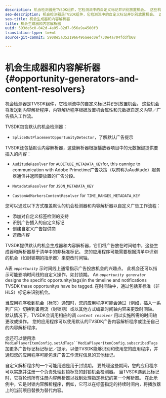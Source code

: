 ```yaml
---
description: 机会检测器是TVSDK组件，它检测流中的自定义标记并识别放置机会。 这些机会将发送到内容解析程序，内容解析程序根据放置机会属性和元数据自定义内容／广告插入工作流。
seo-description: 机会检测器是TVSDK组件，它检测流中的自定义标记并识别放置机会。 这些机会将发送到内容解析程序，内容解析程序根据放置机会属性和元数据自定义内容／广告插入工作流。
seo-title: 机会生成器和内容解析器
title: 机会生成器和内容解析器
uuid: 593de6c0-042d-4a05-82d7-056a9a4500f3
translation-type: tm+mt
source-git-commit: 5908e5a3521966496aeec0ef730e4a704fddfb68

---
```



# 机会生成器和内容解析器 {#opportunity-generators-and-content-resolvers}

机会检测器是TVSDK组件，它检测流中的自定义标记并识别放置机会。 这些机会将发送到内容解析程序，内容解析程序根据放置机会属性和元数据自定义内容／广告插入工作流。

TVSDK包含默认的机会检测器：

* `SpliceOutPlacementOpportunityDetector`，了解默认广告提示

TVSDK还包括默认内容解析器，这些解析器根据播放器项目中的元数据键提供要插入的内容：

* `AuditudeResolver` for `AUDITUDE_METADATA_KEY`for, this cannige to communication with Adobe Primetime广告决策（以前称为Auditude）服务器通信并返回要放置的广告分段。

* `MetadataResolver` for `JSON_METADATA_KEY`

* `CustomAdMarkersContentResolver` for `TIME_RANGES_METADATA_KEY`

您可以通过以下方式覆盖默认的机会检测器和内容解析器以自定义广告工作流程：

* 添加对自定义标签检测的支持
* 识别广告插入的自定义标记
* 创建自定义广告提供商
* 遮蔽内容

TVSDK提供默认的机会生成器和内容解析器，它们将广告放在时间轴中，这些生成器和解析器基于清单中的非标准标记。 您的应用程序可能需要根据清单中识别的机会（如封锁期的指示器）来更改时间轴。

A表 *`opportunity`* 示时间线上通常指示广告投放机会的兴趣点。 此机会还可以指示可能影响时间线的自定义操作，如封锁期。 An *`opportunity generator`* designs the specific opportunity(tags)in the timeline and notifications TVSDK thase opportunitys have be tagged. 在时间轴中，通过包括非标准（非HLS）标记来识别机会。

当应用程序收到机会（标签）通知时，您的应用程序可能会通过（例如，插入一系列广告）切换到备用流（封锁期）或以其他方式编辑时间轴内容来更改时间轴。 默认情况下，TVSDK会调用相应的调 *`content resolver`* 用以实施所需的时间轴更改或操作。 您的应用程序可以使用默认的TVSDK广告内容解析程序或注册自己的内容解析程序。

您还可以使用添 `MediaPlayerItemConfig.setAdTags``MediaPlayerItemConfig.subscribedTags` 加更多广告标记标记标记／提示，以便TVSDK能够识别和使用您的应用程序，并通知您的应用程序可能包含广告工作流程信息的其他标记。

自定义解析程序的一个可能用途是用于封锁期。 要处理这些期间，您的应用程序可以实施并注册一个负责处理封锁标签的封锁机会检测器。 当TVSDK遇到此标记时，它将轮询所有注册内容解析器以找到处理指定标记的第一个解析器。 在此示例中，它是封锁内容解析程序，例如，它可以在标签指定的持续时间内，将播放器上的当前项目替换为替代内容。
